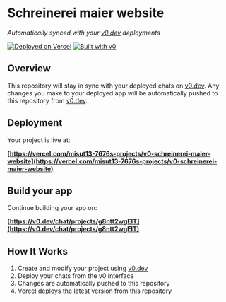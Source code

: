 # Schreinerei maier website

*Automatically synced with your [v0.dev](https://v0.dev) deployments*

[![Deployed on Vercel](https://img.shields.io/badge/Deployed%20on-Vercel-black?style=for-the-badge&logo=vercel)](https://vercel.com/misut13-7676s-projects/v0-schreinerei-maier-website)
[![Built with v0](https://img.shields.io/badge/Built%20with-v0.dev-black?style=for-the-badge)](https://v0.dev/chat/projects/g8ntt2wgEIT)

## Overview

This repository will stay in sync with your deployed chats on [v0.dev](https://v0.dev).
Any changes you make to your deployed app will be automatically pushed to this repository from [v0.dev](https://v0.dev).

## Deployment

Your project is live at:

**[https://vercel.com/misut13-7676s-projects/v0-schreinerei-maier-website](https://vercel.com/misut13-7676s-projects/v0-schreinerei-maier-website)**

## Build your app

Continue building your app on:

**[https://v0.dev/chat/projects/g8ntt2wgEIT](https://v0.dev/chat/projects/g8ntt2wgEIT)**

## How It Works

1. Create and modify your project using [v0.dev](https://v0.dev)
2. Deploy your chats from the v0 interface
3. Changes are automatically pushed to this repository
4. Vercel deploys the latest version from this repository
